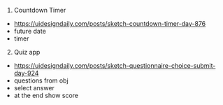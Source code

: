 1. Countdown Timer

- https://uidesigndaily.com/posts/sketch-countdown-timer-day-876
- future date
- timer

2. Quiz app

- https://uidesigndaily.com/posts/sketch-questionnaire-choice-submit-day-924
- questions from obj
- select answer
- at the end show score